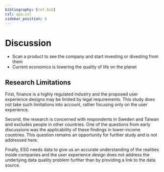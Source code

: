 ```yaml
---
bibliography: [ref.bib]
csl: apa.csl
sidebar_position: 6
---
```


# Discussion

- Scan a product to see the company and start investing or divesting from them
- Current economics is lowering the quality of life on the planet

## Research Limitations
First, finance is a highly regulated industry and the proposed user experience designs may be limited by legal requirements. This study does not take such limitations into account, rather focusing only on the user experience.

Second, the research is concerned with respondents in Sweden and Taiwan and excludes people in other countries. One of the questions from early discussions was the applicability of these findings in lower-income countries. This question remains an opportunity for further study and is not addressed here.

Finally, ESG needs data to give us an accurate understanding of the realities inside companies and the user experience design does not address the underlying data quality problem further than by providing a link to the data source.


